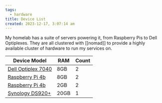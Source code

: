 ```yaml
---
tags:
  - hardware
title: Device List
created: 2023-12-17, 3:07:14 am
---
```


My homelab has a suite of servers powering it, from Raspberry Pis to Dell Optiplexes. They are all clustered with [[nomad]] to provide a highly available cluster of hardware to run my services on.

| Device Model       | RAM  | Count |
| ------------------ | ---- | ----- |
| [Dell Optiplex 7040](Dell%20Optiplex%207040.md) | 8GB  | 2     |
| [Raspberry Pi 4b](Raspberry%20Pi%204b.md)    | 8GB  | 2     |
| [Raspberry Pi 4b](Raspberry%20Pi%204b.md)    | 2GB  | 2     |
| [Synology DS920+](Synology%20DS920+.md)    | 20GB | 1     |
